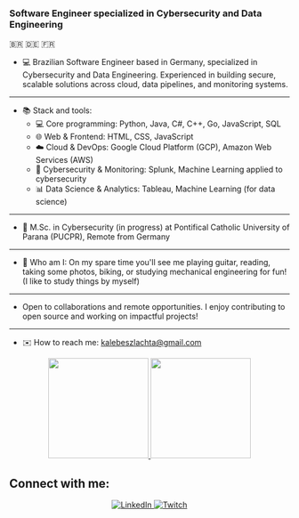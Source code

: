### Software Engineer specialized in Cybersecurity and Data Engineering 
🇧🇷 🇩🇪 🇫🇷

- 💻 Brazilian Software Engineer based in Germany, specialized in Cybersecurity and Data Engineering.
  Experienced in building secure, scalable solutions across cloud, data pipelines, and monitoring systems.
----
- 📚 Stack and tools:
    - 💻 Core programming: Python, Java, C#, C++, Go, JavaScript, SQL
    - 🌐 Web & Frontend: HTML, CSS, JavaScript
    - ☁️ Cloud & DevOps: Google Cloud Platform (GCP), Amazon Web Services (AWS)
    - 🔐 Cybersecurity & Monitoring: Splunk, Machine Learning applied to cybersecurity
    - 📊 Data Science & Analytics: Tableau, Machine Learning (for data science)
----
- 📖 M.Sc. in Cybersecurity (in progress) at Pontifical Catholic University of Parana (PUCPR), Remote from Germany
----
- 🎸 Who am I: On my spare time you'll see me playing guitar, reading, taking some photos, biking, or studying mechanical engineering for fun! (I like to study things by myself)
----
- Open to collaborations and remote opportunities. I enjoy contributing to open source and working on impactful projects!
----
- ✉️ How to reach me: kalebeszlachta@gmail.com

<div align="center">
  <a href="https://github.com/kalebers">
    <img height="180em" src="https://github-readme-stats-sigma-five.vercel.app/api?username=kalebers&show_icons=true&theme=tokyonight&include_all_commits=true&count_private=true"/>
  </a>
  <a href="https://github.com/kalebers">
    <img height="180em" src="https://github-readme-stats.vercel.app/api/top-langs?username=kalebers&layout=compact&theme=tokyonight&langs_count=15&card_width=320"/>
  </a>
</div>

## Connect with me:

<div align="center"> 
  <a href="https://www.linkedin.com/in/kalebe-rodrigues-szlachta-918357205" target="_blank">
    <img src="https://img.shields.io/badge/LinkedIn-0077B5?style=for-the-badge&logo=linkedin&logoColor=white" alt="LinkedIn">
  </a>
  <a href="https://www.twitch.tv/kalebers" target="_blank">
    <img src="https://img.shields.io/badge/Twitch-9146FF?style=for-the-badge&logo=twitch&logoColor=white" alt="Twitch">
  </a>
</div>
